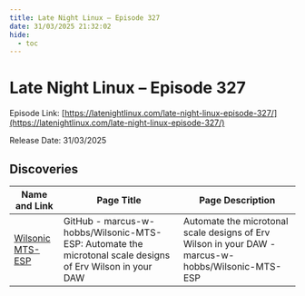 ```yaml
---
title: Late Night Linux – Episode 327
date: 31/03/2025 21:32:02
hide:
  - toc
---
```


# Late Night Linux – Episode 327

Episode Link: [https://latenightlinux.com/late-night-linux-episode-327/](https://latenightlinux.com/late-night-linux-episode-327/)

Release Date: 31/03/2025

## Discoveries

| Name and Link | Page Title | Page Description |
| ------------- | ---------- | ---------------- |
| [Wilsonic MTS-ESP](https://github.com/marcus-w-hobbs/Wilsonic-MTS-ESP) | GitHub - marcus-w-hobbs/Wilsonic-MTS-ESP: Automate the microtonal scale designs of Erv Wilson in your DAW | Automate the microtonal scale designs of Erv Wilson in your DAW - marcus-w-hobbs/Wilsonic-MTS-ESP |